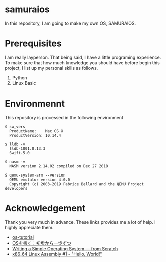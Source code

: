 # samuraios

In this repository, I am going to make my own OS, SAMURAIOS.

# Prerequisites

I am really layperson. That being said, I have a little programing experience.
To make sure that how much knowledge you should have before begin this project, I list up my personal skills as follows.

1. Python
2. Linux Basic

# Environmennt

This repository is processed in the following environment

    $ sw_vers
      ProductName:    Mac OS X
      ProductVersion: 10.14.4
      
    $ lldb -v
      lldb-1001.0.13.3
      Swift-5.0
      
    $ nasm -v
      NASM version 2.14.02 compiled on Dec 27 2018
      
    $ qemu-system-arm --version
      QEMU emulator version 4.0.0
      Copyright (c) 2003-2019 Fabrice Bellard and the QEMU Project developers






# Acknowledgement

Thank you very much in advance. These links provides me a lot of help. I highly appreciate them.


- [os-tutorial](https://github.com/cfenollosa/os-tutorial)
- [OSを書く：初歩から一歩ずつ](https://postd.cc/writing-an-os-baby-steps/)
- [Writing a Simple Operating System — from Scratch](http://www.cs.bham.ac.uk/~exr/lectures/opsys/10_11/lectures/os-dev.pdf)
- [x86_64 Linux Assembly #1 - "Hello, World!"](https://youtu.be/VQAKkuLL31g)



